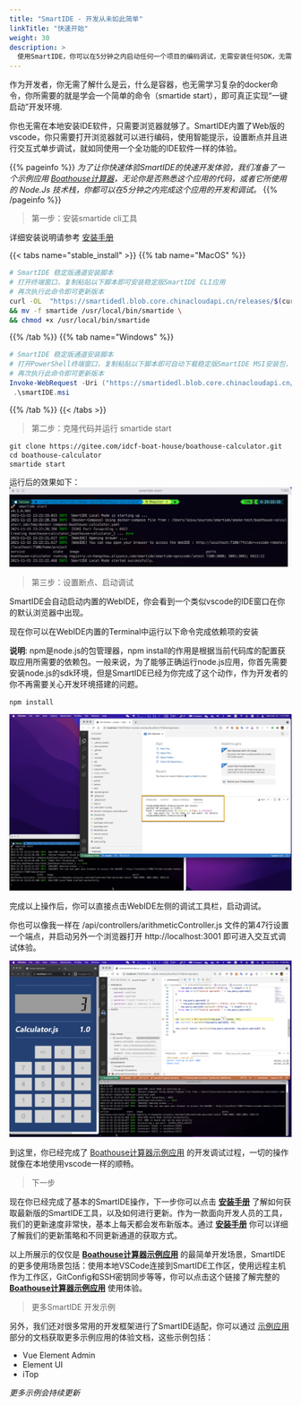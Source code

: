 ```yaml
---
title: "SmartIDE - 开发从未如此简单"
linkTitle: "快速开始"
weight: 30
description: >
  使用SmartIDE，你可以在5分钟之内启动任何一个项目的编码调试，无需安装任何SDK，无需配置任何工具。
---
```


作为开发者，你无需了解什么是云，什么是容器，也无需学习复杂的docker命令，你所需要的就是学会一个简单的命令（smartide start），即可真正实现“一键启动”开发环境.

你也无需在本地安装IDE软件，只需要浏览器就够了。SmartIDE内置了Web版的vscode，你只需要打开浏览器就可以进行编码，使用智能提示，设置断点并且进行交互式单步调试，就如同使用一个全功能的IDE软件一样的体验。

{{% pageinfo %}}
*为了让你快速体验SmartIDE的快速开发体验，我们准备了一个示例应用 [Boathouse计算器](/zh/docs/quickstart/sample-calculator/)，无论你是否熟悉这个应用的代码，或者它所使用的 Node.Js 技术栈，你都可以在5分钟之内完成这个应用的开发和调试。*
{{% /pageinfo %}}

> 第一步：安装smartide cli工具

详细安装说明请参考 [安装手册](/zh/docs/install/)

{{< tabs name="stable_install" >}}
{{% tab name="MacOS" %}}
```bash
# SmartIDE 稳定版通道安装脚本
# 打开终端窗口，复制粘贴以下脚本即可安装稳定版SmartIDE CLI应用
# 再次执行此命令即可更新版本
curl -OL  "https://smartidedl.blob.core.chinacloudapi.cn/releases/$(curl -L -s https://smartidedl.blob.core.chinacloudapi.cn/releases/stable.txt)/smartide" \
&& mv -f smartide /usr/local/bin/smartide \
&& chmod +x /usr/local/bin/smartide
```
{{% /tab %}}
{{% tab name="Windows" %}}
```powershell
# SmartIDE 稳定版通道安装脚本
# 打开PowerShell终端窗口，复制粘贴以下脚本即可自动下载稳定版SmartIDE MSI安装包，并启动安装程序
# 再次执行此命令即可更新版本
Invoke-WebRequest -Uri ("https://smartidedl.blob.core.chinacloudapi.cn/releases/"+(Invoke-RestMethod https://smartidedl.blob.core.chinacloudapi.cn/releases/stable.txt)+"/SetupSmartIDE.msi")  -OutFile "smartide.msi"
 .\smartIDE.msi
```
{{% /tab %}}
{{< /tabs >}}

> 第二步：克隆代码并运行 smartide start

```shell
git clone https://gitee.com/idcf-boat-house/boathouse-calculator.git
cd boathouse-calculator
smartide start
```
运行后的效果如下：
![smartide start](smartide-start.png)

> 第三步：设置断点、启动调试

SmartIDE会自动启动内置的WebIDE，你会看到一个类似vscode的IDE窗口在你的默认浏览器中出现。

现在你可以在WebIDE内置的Terminal中运行以下命令完成依赖项的安装

**说明**: npm是node.js的包管理器，npm install的作用是根据当前代码库的配置获取应用所需要的依赖包。一般来说，为了能够正确运行node.js应用，你首先需要安装node.js的sdk环境，但是SmartIDE已经为你完成了这个动作，作为开发者的你不再需要关心开发环境搭建的问题。

```shell
npm install
```
![npm install](npm-install.png)

完成以上操作后，你可以直接点击WebIDE左侧的调试工具栏，启动调试。

你也可以像我一样在 /api/controllers/arithmeticController.js 文件的第47行设置一个端点，并启动另外一个浏览器打开 http://localhost:3001 即可进入交互式调试体验。

![smartide debugging](smartide-debugging.png)

到这里，你已经完成了 [Boathouse计算器示例应用](/zh/docs/quickstart/sample-calculator/) 的开发调试过程，一切的操作就像在本地使用vscode一样的顺畅。

> 下一步

现在你已经完成了基本的SmartIDE操作，下一步你可以点击 **[安装手册](/zh/docs/quickstart/install/)** 了解如何获取最新版的SmartIDE工具，以及如何进行更新。作为一款面向开发人员的工具，我们的更新速度非常快，基本上每天都会发布新版本。通过 **[安装手册](/zh/docs/quickstart/install/)** 你可以详细了解我们的更新策略和不同更新通道的获取方式。

以上所展示的仅仅是 **[Boathouse计算器示例应用](/zh/docs/quickstart/sample-calculator/)** 的最简单开发场景，SmartIDE的更多使用场景包括：使用本地VSCode连接到SmartIDE工作区，使用远程主机作为工作区，GitConfig和SSH密钥同步等等，你可以点击这个链接了解完整的 **[Boathouse计算器示例应用](/zh/docs/quickstart/sample-calculator/)** 使用体验。

> 更多SmartIDE 开发示例

另外，我们还对很多常用的开发框架进行了SmartIDE适配，你可以通过 [示例应用](zh/docs/examples/) 部分的文档获取更多示例应用的体验文档，这些示例包括：

- Vue Element Admin
- Element UI
- iTop

*更多示例会持续更新* 
